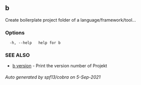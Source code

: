 ## b

Create boilerplate project folder of a language/framework/tool...

### Options

```
  -h, --help   help for b
```

### SEE ALSO

* [b version](b_version.md)	 - Print the version number of Projekt

###### Auto generated by spf13/cobra on 5-Sep-2021

